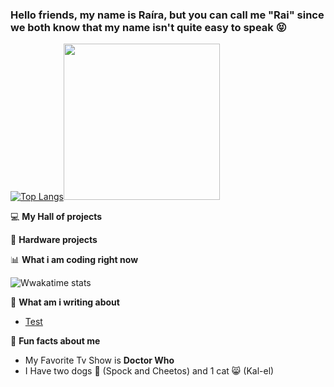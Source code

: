 ### Hello friends, my name is Raíra, but you can call me "Rai" since we both know that my name isn't quite easy to speak 😝


[![Top Langs](https://github-readme-stats.vercel.app/api/top-langs/?username=r4ir4)](https://github.com/r4ir4/github-readme-stats)<img src="https://media3.giphy.com/media/aNqEFrYVnsS52/giphy.gif?cid=ecf05e4777741127ca3377b8fc402813f8ce569dd44f39c8&rid=giphy.gif" width="250px">


💻 **My Hall of projects**

🤖 **Hardware projects**

📊 **What i am coding right now**

![Wwakatime stats](https://github-readme-stats-taupe-two.vercel.app/api/wakatime?username=r4ir4&hide_title=true&hide_border=true&langs_count=5)

📰 **What am i writing about**
<!-- BLOG-POST-LIST:START -->
- [Test](https://dev.to/r4ir4/this-is-a-test-o418)

<!-- BLOG-POST-LIST:END -->

🦄 **Fun facts about me**
 - My Favorite Tv Show is <b>Doctor Who</b>
 - I Have two dogs 🐶 (Spock and Cheetos) and 1 cat 😸 (Kal-el)